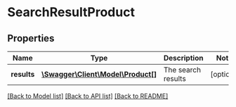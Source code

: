 # SearchResultProduct

## Properties
Name | Type | Description | Notes
------------ | ------------- | ------------- | -------------
**results** | [**\Swagger\Client\Model\Product[]**](Product.md) | The search results | [optional] 

[[Back to Model list]](../README.md#documentation-for-models) [[Back to API list]](../README.md#documentation-for-api-endpoints) [[Back to README]](../README.md)


